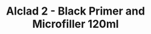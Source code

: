 ---
layout: product
title: "Alclad 2 - Black Primer and Microfiller 120ml"
price: "TBA" 
desc: "Metalizer boja"
img_path: "/assets/img/ALC309.jpg"
brand: "N/A"
available: false
special_offer: false
new: false
soon: false
cat: "040000"
subcat: "040300"
subsubcat: "0N/A"
sifra: "ALC309"
popular: false
---